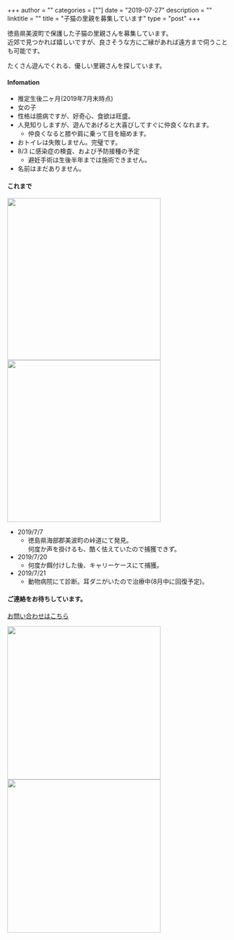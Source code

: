 +++
author = ""
categories = [""]
date = "2019-07-27"
description = ""
linktitle = ""
title = "子猫の里親を募集しています"
type = "post"
+++

徳島県美波町で保護した子猫の里親さんを募集しています。  
近郊で見つかれば嬉しいですが、良さそうな方にご縁があれば遠方まで伺うことも可能です。  
  
たくさん遊んでくれる、優しい里親さんを探しています。

#### Infomation

* 推定生後二ヶ月(2019年7月末時点)
* 女の子
* 性格は臆病ですが、好奇心、食欲は旺盛。
* 人見知りしますが、遊んであげると大喜びしてすぐに仲良くなれます。
    * 仲良くなると膝や肩に乗って目を細めます。
* おトイレは失敗しません。完璧です。
* 8/3 に感染症の検査、および予防接種の予定
    * 避妊手術は生後半年までは施術できません。
* 名前はまだありません。

#### これまで

<img src="/img/main/on.jpg" height="370" width="350"><img src="/img/main/with.jpg" height="370" width="350">

- 2019/7/7  
  - 徳島県海部郡美波町の峠道にて発見。  
何度か声を掛けるも、酷く怯えていたので捕獲できず。
- 2019/7/20
  - 何度か餌付けした後、キャリーケースにて捕獲。
- 2019/7/21
  - 動物病院にて診断。耳ダニがいたので治療中(8月中に回復予定)。

#### ご連絡をお待ちしています。

[お問い合わせはこちら](/contact/)

<img src="/img/main/pause.jpg" width="350"><img src="/img/main/play.jpg" width="350">

